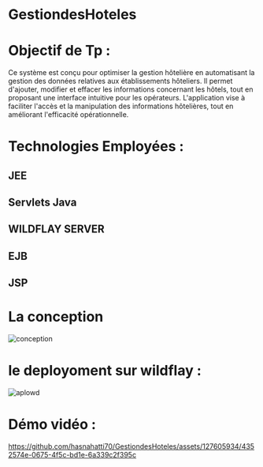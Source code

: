 # GestiondesHoteles
# Objectif de Tp :

Ce système est conçu pour optimiser la gestion hôtelière en automatisant la gestion des données relatives aux établissements hôteliers. Il permet d'ajouter, modifier et effacer les informations concernant les hôtels, tout en proposant une interface intuitive pour les opérateurs. L'application vise à faciliter l'accès et la manipulation des informations hôtelières, tout en améliorant l'efficacité opérationnelle.
# Technologies Employées :
    
   ## JEE
   ## Servlets Java
   ## WILDFLAY SERVER
   ## EJB 
   ## JSP
   
# La conception 
![conception](https://github.com/hasnahatti70/GestiondesHoteles/assets/127605934/e9b65c5a-41a6-4785-aaff-d415a7bca151)
# le deployoment sur wildflay :

![aplowd](https://github.com/hasnahatti70/GestiondesHoteles/assets/127605934/bfc88c26-a860-4914-acb2-ad6338de0f80)

# Démo vidéo :
https://github.com/hasnahatti70/GestiondesHoteles/assets/127605934/4352574e-0675-4f5c-bd1e-6a339c2f395c

